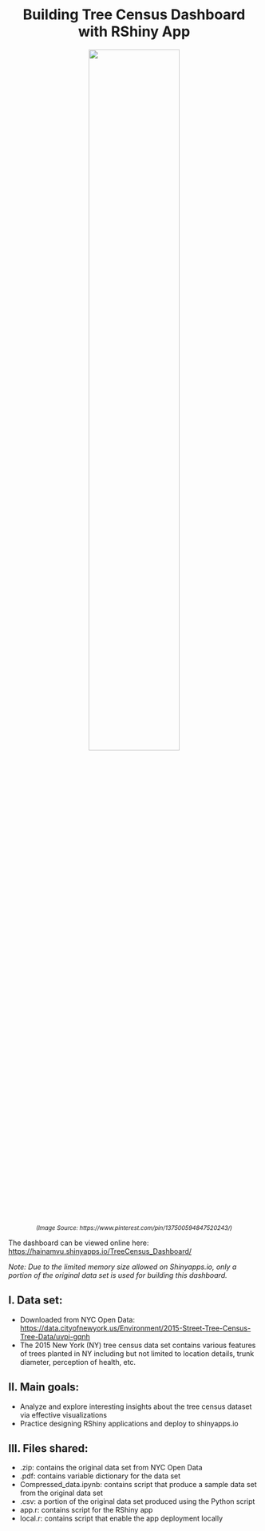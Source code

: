 <h1 align="center">
Building Tree Census Dashboard with RShiny App
</h1>
<p align="center">
<img src= "https://i.pinimg.com/originals/26/c2/ab/26c2ab08e01bb8205bf40502fb7aea6b.jpg" 
alt="" title="Image Source: https://www.pinterest.com/pin/137500594847520243/" width="60%" height="60%">
</p>
<p align="center">
<sup><i>(Image Source: https://www.pinterest.com/pin/137500594847520243/)</i></sup>
</p>

The dashboard can be viewed online here:<br>
https://hainamvu.shinyapps.io/TreeCensus_Dashboard/

<p>
<i>Note: Due to the limited memory size allowed on Shinyapps.io, only a portion of the original data set is used for building this dashboard.</i>
</p>

## I. Data set:
- Downloaded from NYC Open Data: https://data.cityofnewyork.us/Environment/2015-Street-Tree-Census-Tree-Data/uvpi-gqnh
- The 2015 New York (NY) tree census data set contains various features of trees planted in NY including but not limited to location details, trunk diameter, perception of health, etc.

## II. Main goals:

- Analyze and explore interesting insights about the tree census dataset via effective visualizations
- Practice designing RShiny applications and deploy to shinyapps.io

## III. Files shared:

- .zip: contains the original data set from NYC Open Data
- .pdf: contains variable dictionary for the data set
- Compressed_data.ipynb: contains script that produce a sample data set from the original data set
- .csv: a portion of the original data set produced using the Python script
- app.r: contains script for the RShiny app
- local.r: contains script that enable the app deployment locally
